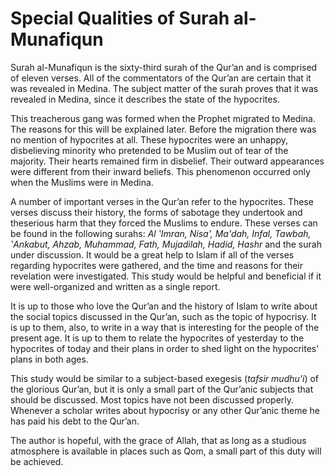 Special Qualities of Surah al-Munafiqun
=======================================

Surah al-Munafiqun is the sixty-third surah of the Qur’an and is
comprised of eleven verses. All of the commentators of the Qur’an are
certain that it was revealed in Medina. The subject matter of the surah
proves that it was revealed in Medina, since it describes the state of
the hypocrites.

This treacherous gang was formed when the Prophet migrated to Medina.
The reasons for this will be explained later. Before the migration there
was no mention of hypocrites at all. These hypocrites were an unhappy,
disbelieving minority who pretended to be Muslim out of tear of the
majority. Their hearts remained firm in disbelief. Their outward
appearances were different from their inward beliefs. This phenomenon
occurred only when the Muslims were in Medina.

A number of important verses in the Qur’an refer to the hypocrites.
These verses discuss their history, the forms of sabotage they undertook
and theserious harm that they forced the Muslims to endure. These verses
can be found in the following surahs: *Al ‛Imran, Nisa', Ma'dah, Infal,
Tawbah, ‛Ankabut, Ahzab, Muhammad, Fath, Mujadilah, Hadid, Hashr* and
the surah under discussion. It would be a great help to Islam if all of
the verses regarding hypocrites were gathered, and the time and reasons
for their revelation were investigated. This study would be helpful and
beneficial if it were well-organized and written as a single report.

It is up to those who love the Qur’an and the history of Islam to write
about the social topics discussed in the Qur’an, such as the topic of
hypocrisy. It is up to them, also, to write in a way that is interesting
for the people of the present age. It is up to them to relate the
hypocrites of yesterday to the hypocrites of today and their plans in
order to shed light on the hypocrites' plans in both ages.

This study would be similar to a subject-based exegesis (*tafsir
mudhu'i*) of the glorious Qur’an, but it is only a small part of the
Qur’anic subjects that should be discussed. Most topics have not been
discussed properly. Whenever a scholar writes about hypocrisy or any
other Qur’anic theme he has paid his debt to the Qur’an.

The author is hopeful, with the grace of Allah, that as long as a
studious atmosphere is available in places such as Qom, a small part of
this duty will be achieved.


